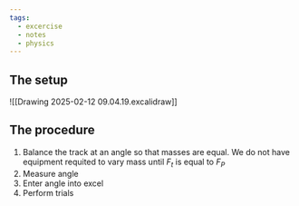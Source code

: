 ```yaml
---
tags:
  - excercise
  - notes
  - physics
---
```

## The setup
![[Drawing 2025-02-12 09.04.19.excalidraw]]
## The procedure
1. Balance the track at an angle so that masses are equal. We do not have equipment requited to vary mass until $F_t$ is equal to $F_P$ 
2. Measure angle
3. Enter angle into excel 
4. Perform trials